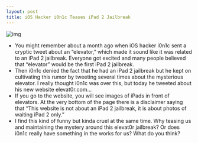 ```yaml
---
layout: post
title: iOS Hacker i0n1c Teases iPad 2 Jailbreak
---
```

![img](http://media.idownloadblog.com/wp-content/uploads/2011/06/elevator-ipad-jailbreak.jpg)
* You might remember about a month ago when iOS hacker i0n1c sent a cryptic tweet about an “elevator,” which made it sound like it was related to an iPad 2 jailbreak. Everyone got excited and many people believed that “elevator” would be the first iPad 2 jailbreak.
* Then i0n1c denied the fact that he had an iPad 2 jailbreak but he kept on cultivating this rumor by tweeting several times about the mysterious elevator. I really thought i0n1c was over this, but today he tweeted about his new website elevat0r.com…
* If you go to the website, you will see images of iPads in front of elevators. At the very bottom of the page there is a disclaimer saying that “This website is not about an iPad 2 jailbreak, it is about photos of waiting iPad 2 only.”
* I find this kind of funny but kinda cruel at the same time. Why teasing us and maintaining the mystery around this elevat0r jailbreak? Or does i0n1c really have something in the works for us? What do you think?

